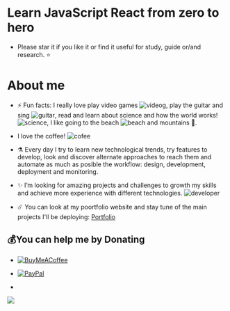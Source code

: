# Learn JavaScript React from zero to hero

- Please star it if you like it or find it useful for study, guide or/and research. ⭐️

# About me

- ⚡️ Fun facts: I really love play video games ![videog](https://img.icons8.com/color/24/000000/controller.png), play the guitar and sing ![guitar](https://img.icons8.com/external-vitaliy-gorbachev-flat-vitaly-gorbachev/24/000000/external-guitar-camping-vitaliy-gorbachev-flat-vitaly-gorbachev.png), read and learn about science and how the world works! ![science](https://img.icons8.com/cute-clipart/24/000000/biotech.png), I like going to the beach ![beach](https://img.icons8.com/fluency/24/000000/beach.png) and mountains 🌄.

- I love the coffee! ![cofee](https://img.icons8.com/external-flat-juicy-fish/24/000000/external-developer-web-developer-flat-flat-juicy-fish-2.png)

- ⚗️ Every day I try to learn new technological trends, try features to develop, look and discover alternate approaches to reach them and automate as much as posible the workflow: design, development, deployment and monitoring.

- ✨ I’m looking for amazing projects and challenges to growth my skills and achieve more experience with different technologies. ![developer](https://img.icons8.com/external-flat-juicy-fish/24/000000/external-developer-devops-flat-flat-juicy-fish-2.png)

- ☄️ You can look at my poortfolio website and stay tune of the main projects I'll be deploying:
[Portfolio](https://brealy-padron-portfolio-react.vercel.app)

## 💰You can help me by Donating

- [![BuyMeACoffee](https://img.shields.io/badge/Buy%20Me%20a%20Coffee-ffdd00?style=for-the-badge&logo=buy-me-a-coffee&logoColor=black)](https://www.buymeacoffee.com/nigarumovum)
- [![PayPal](https://img.shields.io/badge/PayPal-00457C?style=for-the-badge&logo=paypal&logoColor=white)](https://paypal.me/neighbordevcr)

-
![](https://visitcount.itsvg.in/api?id=nigarumovum&icon=0&color=0)
